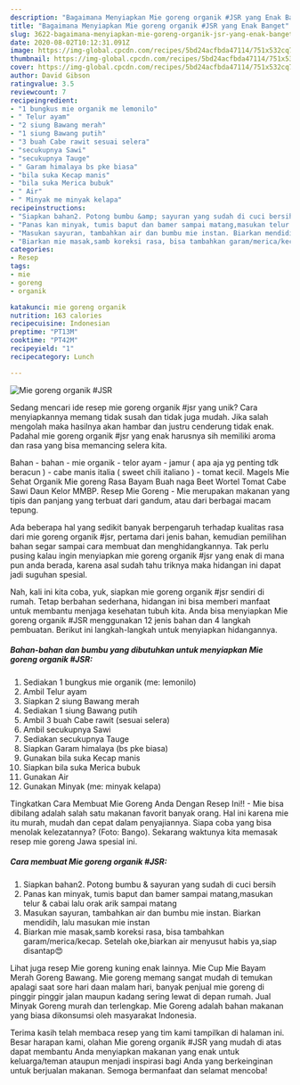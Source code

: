 ```yaml
---
description: "Bagaimana Menyiapkan Mie goreng organik #JSR yang Enak Banget"
title: "Bagaimana Menyiapkan Mie goreng organik #JSR yang Enak Banget"
slug: 3622-bagaimana-menyiapkan-mie-goreng-organik-jsr-yang-enak-banget
date: 2020-08-02T10:12:31.091Z
image: https://img-global.cpcdn.com/recipes/5bd24acfbda47114/751x532cq70/mie-goreng-organik-jsr-foto-resep-utama.jpg
thumbnail: https://img-global.cpcdn.com/recipes/5bd24acfbda47114/751x532cq70/mie-goreng-organik-jsr-foto-resep-utama.jpg
cover: https://img-global.cpcdn.com/recipes/5bd24acfbda47114/751x532cq70/mie-goreng-organik-jsr-foto-resep-utama.jpg
author: David Gibson
ratingvalue: 3.5
reviewcount: 7
recipeingredient:
- "1 bungkus mie organik me lemonilo"
- " Telur ayam"
- "2 siung Bawang merah"
- "1 siung Bawang putih"
- "3 buah Cabe rawit sesuai selera"
- "secukupnya Sawi"
- "secukupnya Tauge"
- " Garam himalaya bs pke biasa"
- "bila suka Kecap manis"
- "bila suka Merica bubuk"
- " Air"
- " Minyak me minyak kelapa"
recipeinstructions:
- "Siapkan bahan2. Potong bumbu &amp; sayuran yang sudah di cuci bersih"
- "Panas kan minyak, tumis baput dan bamer sampai matang,masukan telur &amp; cabai lalu orak arik sampai matang"
- "Masukan sayuran, tambahkan air dan bumbu mie instan. Biarkan mendidih, lalu masukan mie instan"
- "Biarkan mie masak,samb koreksi rasa, bisa tambahkan garam/merica/kecap. Setelah oke,biarkan air menyusut habis ya,siap disantap😍"
categories:
- Resep
tags:
- mie
- goreng
- organik

katakunci: mie goreng organik 
nutrition: 163 calories
recipecuisine: Indonesian
preptime: "PT13M"
cooktime: "PT42M"
recipeyield: "1"
recipecategory: Lunch

---
```



![Mie goreng organik #JSR](https://img-global.cpcdn.com/recipes/5bd24acfbda47114/751x532cq70/mie-goreng-organik-jsr-foto-resep-utama.jpg)

Sedang mencari ide resep mie goreng organik #jsr yang unik? Cara menyiapkannya memang tidak susah dan tidak juga mudah. Jika salah mengolah maka hasilnya akan hambar dan justru cenderung tidak enak. Padahal mie goreng organik #jsr yang enak harusnya sih memiliki aroma dan rasa yang bisa memancing selera kita.

Bahan - bahan - mie organik - telor ayam - jamur ( apa aja yg penting tdk beracun ) - cabe manis italia ( sweet chili italiano ) - tomat kecil. Magels Mie Sehat Organik Mie goreng Rasa Bayam Buah naga Beet Wortel Tomat Cabe Sawi Daun Kelor MMBP. Resep Mie Goreng - Mie merupakan makanan yang tipis dan panjang yang terbuat dari gandum, atau dari berbagai macam tepung.

Ada beberapa hal yang sedikit banyak berpengaruh terhadap kualitas rasa dari mie goreng organik #jsr, pertama dari jenis bahan, kemudian pemilihan bahan segar sampai cara membuat dan menghidangkannya. Tak perlu pusing kalau ingin menyiapkan mie goreng organik #jsr yang enak di mana pun anda berada, karena asal sudah tahu triknya maka hidangan ini dapat jadi suguhan spesial.


Nah, kali ini kita coba, yuk, siapkan mie goreng organik #jsr sendiri di rumah. Tetap berbahan sederhana, hidangan ini bisa memberi manfaat untuk membantu menjaga kesehatan tubuh kita. Anda bisa menyiapkan Mie goreng organik #JSR menggunakan 12 jenis bahan dan 4 langkah pembuatan. Berikut ini langkah-langkah untuk menyiapkan hidangannya.

<!--inarticleads1-->

##### Bahan-bahan dan bumbu yang dibutuhkan untuk menyiapkan Mie goreng organik #JSR:

1. Sediakan 1 bungkus mie organik (me: lemonilo)
1. Ambil  Telur ayam
1. Siapkan 2 siung Bawang merah
1. Sediakan 1 siung Bawang putih
1. Ambil 3 buah Cabe rawit (sesuai selera)
1. Ambil secukupnya Sawi
1. Sediakan secukupnya Tauge
1. Siapkan  Garam himalaya (bs pke biasa)
1. Gunakan bila suka Kecap manis
1. Siapkan bila suka Merica bubuk
1. Gunakan  Air
1. Gunakan  Minyak (me: minyak kelapa)


Tingkatkan Cara Membuat Mie Goreng Anda Dengan Resep Ini!! - Mie bisa dibilang adalah salah satu makanan favorit banyak orang. Hal ini karena mie itu murah, mudah dan cepat dalam penyajiannya. Siapa coba yang bisa menolak kelezatannya? (Foto: Bango). Sekarang waktunya kita memasak resep mie goreng Jawa spesial ini. 

<!--inarticleads2-->

##### Cara membuat Mie goreng organik #JSR:

1. Siapkan bahan2. Potong bumbu &amp; sayuran yang sudah di cuci bersih
1. Panas kan minyak, tumis baput dan bamer sampai matang,masukan telur &amp; cabai lalu orak arik sampai matang
1. Masukan sayuran, tambahkan air dan bumbu mie instan. Biarkan mendidih, lalu masukan mie instan
1. Biarkan mie masak,samb koreksi rasa, bisa tambahkan garam/merica/kecap. Setelah oke,biarkan air menyusut habis ya,siap disantap😍


Lihat juga resep Mie goreng kuning enak lainnya. Mie Cup Mie Bayam Merah Goreng Bawang. Mie goreng memang sangat mudah di temukan apalagi saat sore hari daan malam hari, banyak penjual mie goreng di pinggir pinggir jalan maupun kadang sering lewat di depan rumah. Jual Minyak Goreng murah dan terlengkap. Mie Goreng adalah bahan makanan yang biasa dikonsumsi oleh masyarakat Indonesia. 

Terima kasih telah membaca resep yang tim kami tampilkan di halaman ini. Besar harapan kami, olahan Mie goreng organik #JSR yang mudah di atas dapat membantu Anda menyiapkan makanan yang enak untuk keluarga/teman ataupun menjadi inspirasi bagi Anda yang berkeinginan untuk berjualan makanan. Semoga bermanfaat dan selamat mencoba!
